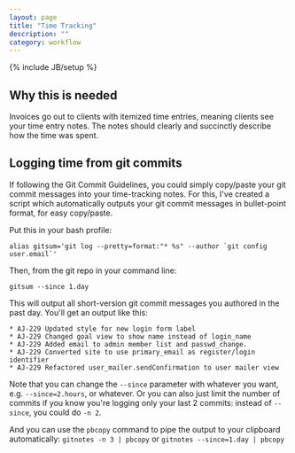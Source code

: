 ```yaml
---
layout: page
title: "Time Tracking"
description: ""
category: workflow
---
```

{% include JB/setup %}

## Why this is needed

Invoices go out to clients with itemized time entries, meaning clients see your time entry notes. The notes should clearly and succinctly describe how the time was spent.

## Logging time from git commits

If following the Git Commit Guidelines, you could simply copy/paste your git commit messages into your time-tracking notes. For this, I've created a script which automatically outputs your git commit messages in bullet-point format, for easy copy/paste.

Put this in your bash profile:

```
alias gitsum='git log --pretty=format:"* %s" --author `git config user.email`'
```

Then, from the git repo in your command line:

```
gitsum --since 1.day
```

This will output all short-version git commit messages you authored in the past day. You'll get an output like this:

```
* AJ-229 Updated style for new login form label
* AJ-229 Changed goal view to show name instead of login_name
* AJ-229 Added email to admin member list and passwd_change.
* AJ-229 Converted site to use primary_email as register/login identifier
* AJ-229 Refactored user_mailer.sendConfirmation to user mailer view
```

Note that you can change the `--since` parameter with whatever you want, e.g. `--since=2.hours`, or whatever. Or you can also just limit the number of commits if you know you're logging only your last 2 commits: instead of `--since`, you could do `-n 2`.

And you can use the `pbcopy` command to pipe the output to your clipboard automatically: `gitnotes -n 3 | pbcopy` or `gitnotes --since=1.day | pbcopy`
